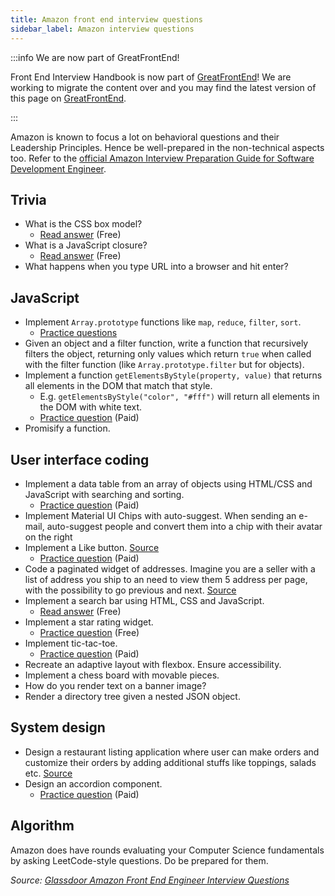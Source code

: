 ```yaml
---
title: Amazon front end interview questions
sidebar_label: Amazon interview questions
---
```


:::info We are now part of GreatFrontEnd!

Front End Interview Handbook is now part of [GreatFrontEnd](https://www.greatfrontend.com)! We are working to migrate the content over and you may find the latest version of this page on [GreatFrontEnd](https://www.greatfrontend.com/prepare).

:::

Amazon is known to focus a lot on behavioral questions and their Leadership Principles. Hence be well-prepared in the non-technical aspects too. Refer to the [official Amazon Interview Preparation Guide for Software Development Engineer](https://amazonsdeinterviewprep.splashthat.com/).

## Trivia

- What is the CSS box model?
  - [Read answer](https://www.greatfrontend.com/questions/quiz/explain-your-understanding-of-the-box-model-and-how-you-would-tell-the-browser-in-css-to-render-your-layout-in-different-box-models) (Free)
- What is a JavaScript closure?
  - [Read answer](https://www.greatfrontend.com/questions/quiz/what-is-a-closure-and-how-why-would-you-use-one) (Free)
- What happens when you type URL into a browser and hit enter?

## JavaScript

- Implement `Array.prototype` functions like `map`, `reduce`, `filter`, `sort`.
  - [Practice questions](https://www.greatfrontend.com/questions/js/coding/utilities)
- Given an object and a filter function, write a function that recursively filters the object, returning only values which return `true` when called with the filter function (like `Array.prototype.filter` but for objects).
- Implement a function `getElementsByStyle(property, value)` that returns all elements in the DOM that match that style.
  - E.g. `getElementsByStyle("color", "#fff")` will return all elements in the DOM with white text.
  - [Practice question](https://www.greatfrontend.com/questions/javascript/get-elements-by-class-name) (Paid)
- Promisify a function.

## User interface coding

- Implement a data table from an array of objects using HTML/CSS and JavaScript with searching and sorting.
  - [Practice question](https://www.greatfrontend.com/questions/javascript/data-selection) (Paid)
- Implement Material UI Chips with auto-suggest. When sending an e-mail, auto-suggest people and convert them into a chip with their avatar on the right
- Implement a Like button. [Source](https://leetcode.com/discuss/interview-question/1719943/Amazon-or-Phone-Screen-or-FEE-L5-or-Like-Button)
  - [Practice question](https://www.greatfrontend.com/questions/user-interface/like-button) (Paid)
- Code a paginated widget of addresses. Imagine you are a seller with a list of address you ship to an need to view them 5 address per page, with the possibility to go previous and next. [Source](<https://leetcode.com/discuss/interview-question/1984996/Amazon-Virtual-Onsite-April-2022-FrontEnd-Engineer-II-(L5)Vancouver-Offer>)
- Implement a search bar using HTML, CSS and JavaScript.
  - [Read answer](https://www.greatfrontend.com/questions/system-design/autocomplete) (Free)
- Implement a star rating widget.
  - [Practice question](https://www.greatfrontend.com/questions/user-interface/star-rating) (Free)
- Implement tic-tac-toe.
  - [Practice question](https://www.greatfrontend.com/questions/user-interface/tic-tac-toe) (Paid)
- Recreate an adaptive layout with flexbox. Ensure accessibility.
- Implement a chess board with movable pieces.
- How do you render text on a banner image?
- Render a directory tree given a nested JSON object.

## System design

- Design a restaurant listing application where user can make orders and customize their orders by adding additional stuffs like toppings, salads etc. [Source](<https://leetcode.com/discuss/interview-question/1984996/Amazon-Virtual-Onsite-April-2022-FrontEnd-Engineer-II-(L5)Vancouver-Offer>)
- Design an accordion component.
  - [Practice question](https://www.greatfrontend.com/questions/user-interface/accordion) (Paid)

## Algorithm

Amazon does have rounds evaluating your Computer Science fundamentals by asking LeetCode-style questions. Do be prepared for them.

_Source: [Glassdoor Amazon Front End Engineer Interview Questions](https://www.glassdoor.sg/Interview/Amazon-Front-End-Engineer-Interview-Questions-EI_IE6036.0,6_KO7,25.htm)_
